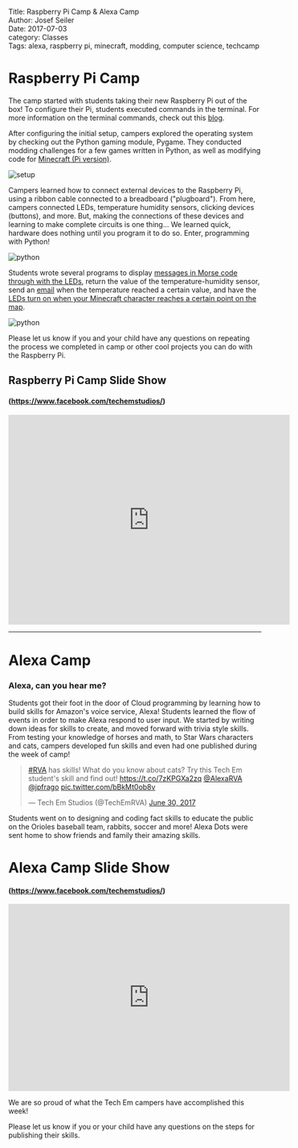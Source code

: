 Title: Raspberry Pi Camp & Alexa Camp         
Author: Josef Seiler      
Date: 2017-07-03          
category: Classes  
Tags: alexa, raspberry pi, minecraft, modding, computer science, techcamp    

# Raspberry Pi Camp  

The camp started with students taking their new Raspberry Pi out of the box! To configure their Pi, students executed commands in the terminal. For more information on the terminal commands, check out this [blog](http://blog.techemstudios.com/notes-on-setting-up-pis-for-io-lessons.html).      

After configuring the initial setup, campers explored the operating system by checking out the Python gaming module, Pygame. They conducted modding challenges for a few games written in Python, as well as modifying code for [Minecraft (Pi version)](http://blog.techemstudios.com/notes-on-setting-up-pis-to-use-minecraft-api.html).  

![setup](images/summer_camps/raspberry-pi/device-terminal.jpg)  

Campers learned how to connect external devices to the Raspberry Pi, using a ribbon cable connected to a breadboard ("plugboard"). From here, campers connected LEDs, temperature humidity sensors, clicking devices (buttons), and more. But, making the connections of these devices and learning to make complete circuits is one thing... We learned quick, hardware does nothing until you program it to do so. Enter, programming with Python!

![python](images/summer_camps/raspberry-pi/IMG_0219.jpg)   

Students wrote several programs to display [messages in Morse code through with the LEDs](http://blog.techemstudios.com/notes-on-setting-up-pis-for-io-lessons.html), return the value of the temperature-humidity sensor, send an [email](http://blog.techemstudios.com/some-code-for-rpi-temp-sensing.html) when the temperature reached a certain value, and have the [LEDs turn on when your Minecraft character reaches a certain point on the map](http://blog.techemstudios.com/notes-on-setting-up-pis-to-use-minecraft-api.html).  

![python](images/summer_camps/raspberry-pi/IMG_0945.jpg)   

Please let us know if you and your child have any questions on repeating the process we completed in camp or other cool projects you can do with the Raspberry Pi.  

## Raspberry Pi Camp Slide Show  
#### (https://www.facebook.com/techemstudios/)  

<iframe src="https://www.facebook.com/plugins/video.php?href=https%3A%2F%2Fwww.facebook.com%2Ftechemstudios%2Fvideos%2F2027288504170339%2F&show_text=0&width=560" width="560" height="417" style="border:none;overflow:hidden" scrolling="no" frameborder="0" allowTransparency="true" allowFullScreen="true"></iframe>  


***  

# Alexa Camp  

### Alexa, can you hear me?  

Students got their foot in the door of Cloud programming by learning how to build skills for Amazon's voice service, Alexa! Students learned the flow of events in order to make Alexa respond to user input. We started by writing down ideas for skills to create, and moved forward with trivia style skills. From testing your knowledge of horses and math, to Star Wars characters and cats, campers developed fun skills and even had one published during the week of camp!

<blockquote class="twitter-tweet" data-lang="en"><p lang="en" dir="ltr"><a href="https://twitter.com/hashtag/RVA?src=hash">#RVA</a> has skills! What do you know about cats? Try this Tech Em student&#39;s skill and find out! <a href="https://t.co/7zKPGXa2zq">https://t.co/7zKPGXa2zq</a> <a href="https://twitter.com/AlexaRVA">@AlexaRVA</a> <a href="https://twitter.com/jpfrago">@jpfrago</a> <a href="https://t.co/bBkMt0ob8v">pic.twitter.com/bBkMt0ob8v</a></p>&mdash; Tech Em Studios (@TechEmRVA) <a href="https://twitter.com/TechEmRVA/status/880811091827326980">June 30, 2017</a></blockquote>
<script async src="//platform.twitter.com/widgets.js" charset="utf-8"></script>  

Students went on to designing and coding fact skills to educate the public on the Orioles baseball team, rabbits, soccer and more! Alexa Dots were sent home to show friends and family their amazing skills.    

# Alexa Camp Slide Show  
#### (https://www.facebook.com/techemstudios/)   

<iframe src="https://www.facebook.com/plugins/video.php?href=https%3A%2F%2Fwww.facebook.com%2Ftechemstudios%2Fvideos%2F2027279167504606%2F&show_text=0&width=560" width="560" height="372" style="border:none;overflow:hidden" scrolling="no" frameborder="0" allowTransparency="true" allowFullScreen="true"></iframe>  

We are so proud of what the Tech Em campers have accomplished this week!  

Please let us know if you or your child have any questions on the steps for publishing their skills.  
